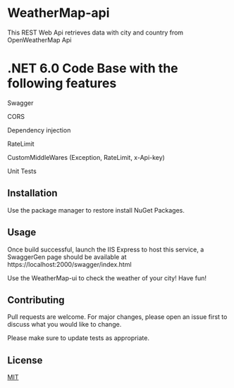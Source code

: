 # WeatherMap-api
This REST Web Api retrieves data with city and country from OpenWeatherMap Api

# .NET 6.0 Code Base with the following features
Swagger

CORS

Dependency injection

RateLimit

CustomMiddleWares (Exception, RateLimit, x-Api-key)

Unit Tests

## Installation

Use the package manager to restore install NuGet Packages.

## Usage

Once build successful, launch the IIS Express to host this service, a SwaggerGen page should be available at https://localhost:2000/swagger/index.html

Use the WeatherMap-ui to check the weather of your city! Have fun!

## Contributing

Pull requests are welcome. For major changes, please open an issue first
to discuss what you would like to change.

Please make sure to update tests as appropriate.

## License

[MIT](https://choosealicense.com/licenses/mit/)
